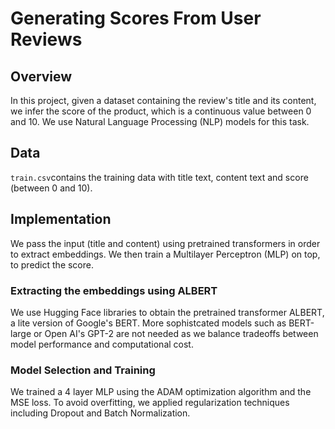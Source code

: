 # Generating Scores From User Reviews
## Overview
In this project, given a dataset containing the review's title and its content, we infer the score of the product, which is a continuous value between 0 and 10. 
We use Natural Language Processing (NLP) models for this task.

## Data
`train.csv`contains the training data with title text, content text and score (between 0 and 10).

## Implementation
We pass the input (title and content) using  pretrained transformers in order to extract embeddings. 
We then train a Multilayer Perceptron (MLP) on top, to predict the score.
### Extracting the embeddings using ALBERT
We use Hugging Face libraries to obtain the pretrained transformer ALBERT, a lite version of Google's BERT. 
More sophistcated models such as BERT-large or Open AI's GPT-2 are not needed as we balance tradeoffs between model performance and computational cost.
### Model Selection and Training
We trained a 4 layer MLP using the ADAM optimization algorithm and the MSE loss.
To avoid overfitting, we applied regularization techniques including Dropout and Batch Normalization.
